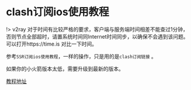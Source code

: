 # clash订阅ios使用教程

!> v2ray 对于时间有比较严格的要求，客户端与服务端时间相差不能查过1分钟，否则节点全部超时，请置系统时间同Internet时间同步，以确保不会遇到该问题。可以打开https://time.is 对比一下时间。

参考`SSR订阅ios使用教程`，一样的操作，只是用的是`clash订阅链接` 。

如果你的小火箭版本太低，需要升级到最新的版本。

[教程地址](/ssr/ios.md)
